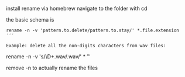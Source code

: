 install rename via homebrew
navigate to the folder with cd

the basic schema is
```
rename -n -v 'pattern.to.delete/pattern.to.stay/' *.file.extension
′′′

Example: delete all the non-digits characters from wav files:
```
rename -n -v 's/\D+\.wav/.wav/' *
′′′

remove -n to actually rename the files
